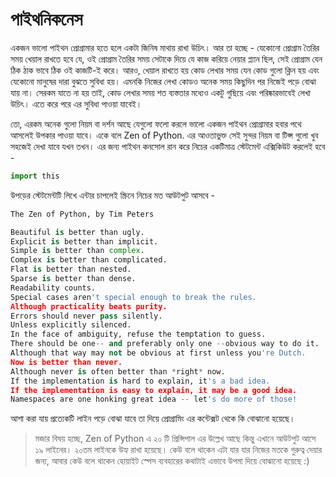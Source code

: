 # পাইথনিকনেস

একজন ভালো পাইথন প্রোগ্রামার হতে হলে একটা জিনিষ মাথায় রাখা উচিৎ। আর তা হচ্ছে - যেকোনো প্রোগ্রাম তৈরির সময় খেয়াল রাখতে হবে যে, ওই প্রোগ্রাম তৈরির সময় সেটাকে দিয়ে যে কাজ করিয়ে নেয়ার প্ল্যান ছিল, সেই প্রোগ্রাম যেন ঠিক ঠাক ভাবে ঠিক ওই কাজটি-ই করে। আরও, খেয়াল রাখতে হয় কোড লেখার সময় যেন কোড গুলো ক্লিন হয় এবং যেকোনো মানুষের দারা বুঝতে সুবিধা হয়। এমনকি নিজের লেখা কোডও অনেক সময় কিছুদিন পর নিজেই পড়ে বোঝা যায় না। সেরকম যাতে না হয় তাই, কোড লেখার সময় শত ব্যস্ততার মধ্যেও একটু গুছিয়ে এবং পরিষ্কারভাবেই লেখা উচিৎ। এতে করে পরে এর সুবিধা পাওয়া যাবেই।

তো, এরকম অনেক গুলো নিয়ম বা দর্শন আছে যেগুলো ফলো করলে ভালো একজন পাইথন প্রোগ্রামার হবার পথে আসলেই উপকার পাওয়া যাবে। একে বলে Zen of Python. এর আওতাভুক্ত সেই সুন্দর নিয়ম বা টিপ্স গুলো খুব সহজেই দেখা যাবে যখন তখন। এর জন্য পাইথন কনসোল রান করে নিচের একটিমাত্র স্টেটমেন্ট এক্সিকিউট করলেই হবে -

```python
import this
```

উপড়ের স্টেটমেন্টটি লিখে এন্টার চাপলেই স্ক্রিনে নিচের মত আউটপুট আসবে -

```python
The Zen of Python, by Tim Peters

Beautiful is better than ugly.
Explicit is better than implicit.
Simple is better than complex.
Complex is better than complicated.
Flat is better than nested.
Sparse is better than dense.
Readability counts.
Special cases aren't special enough to break the rules.
Although practicality beats purity.
Errors should never pass silently.
Unless explicitly silenced.
In the face of ambiguity, refuse the temptation to guess.
There should be one-- and preferably only one --obvious way to do it.
Although that way may not be obvious at first unless you're Dutch.
Now is better than never.
Although never is often better than *right* now.
If the implementation is hard to explain, it's a bad idea.
If the implementation is easy to explain, it may be a good idea.
Namespaces are one honking great idea -- let's do more of those!
```

আশা করা যায় প্রত্যেকটি লাইন পড়ে বোঝা যাবে তা দিয়ে প্রোগ্রামিং এর কন্টেক্সট থেকে কি বোঝানো হয়েছে।

> মজার বিষয় হচ্ছে, Zen of Python এ ২০ টি প্রিন্সিপাল এর উল্লেখ আছে কিন্তু এখানে আউটপুট আসে ১৯ লাইনের। ২০তম লাইনকে উহ্য রাখা হয়েছে। কেউ বলে থাকেন এটা যার যার নিজের মতকে গুরুত্ব দেয়ার জন্য, আবার কেউ বলে থাকেন হোয়াইট স্পেস ব্যবহারের কথাটাই এভাবে উপমা দিয়ে বোঝানো হয়েছে :\)

